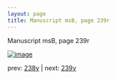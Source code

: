 ```yaml
---
layout: page
title: Manuscript msB, page 239r
---
```


Manuscript msB, page 239r

[![image](http://www.homermultitext.org/iipsrv?OBJ=IIP,1.0&FIF=/project/homer/pyramidal/deepzoom/hmt/vbbifolio/pending/vb_238v_239r.tif&WID=100&CVT=JPEG)](http://www.homermultitext.org/ict2/?urn=urn:cite2:hmt:vbbifolio.pending:vb_238v_239r)

prev:  [238v](../238v) | next:  [239v](../239v)

